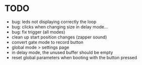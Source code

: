 # TODO

- bug: leds not displaying correctly the loop
- bug: clicks when changing size in delay mode...
- bug: fix trigger (all modes)
- clean up start position changes (zapper sound)
- convert gate mode to record button
- global mode > settings page
- in delay mode, the unused buffer should be empty
- reset global parameters when booting with the button pressed
